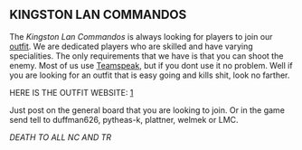 ## KINGSTON LAN COMMANDOS

The _Kingston Lan Commandos_ is always looking for players to join our
[outfit](outfit.md "wikilink"). We are dedicated players who are skilled
and have varying specialities. The only requirements that we have is
that you can shoot the enemy. Most of us use
[Teamspeak](Teamspeak.md "wikilink"), but if you dont use it no problem.
Well if you are looking for an outfit that is easy going and kills shit,
look no farther.

HERE IS THE OUTFIT WEBSITE: [1](http://www.kingstonlancommandos.org)

Just post on the general board that you are looking to join. Or in the
game send tell to duffman626, pytheas-k, plattner, welmek or LMC.

_DEATH TO ALL NC AND TR_
